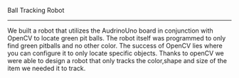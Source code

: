 Ball Tracking Robot
______________________________________________________________________________
We built a robot that utilizes the AudrinoUno board in conjunction with OpenCV to locate green pit balls.
The robot itself was programmed to only find green pitballs and no other color. The success of OpenCV lies where you can configure it to only locate specific objects. Thanks to openCV we were able to design a robot that only tracks the color,shape and size of the item we needed it to track.
